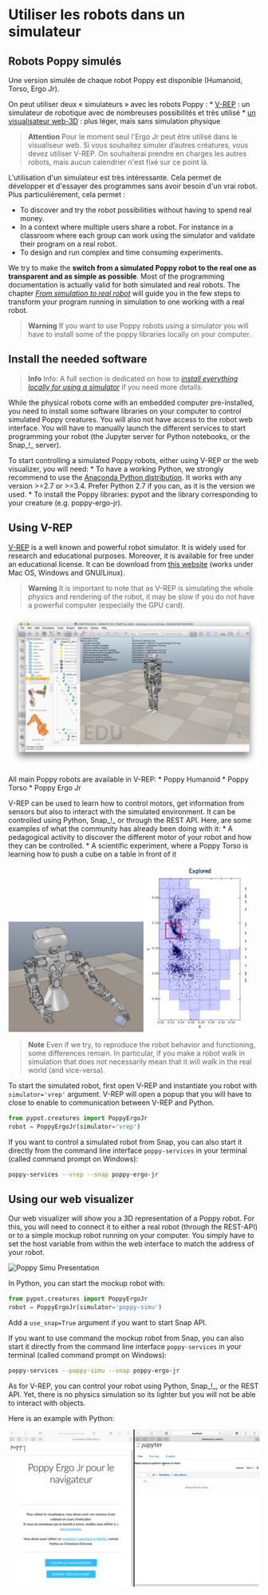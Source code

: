 # Utiliser les robots dans un simulateur

## Robots Poppy simulés

Une version simulée de chaque robot Poppy est disponible (Humanoid, Torso, Ergo Jr).

On peut utiliser deux « simulateurs » avec les robots Poppy : * [ V-REP](http://www.coppeliarobotics.com) : un simulateur de robotique avec de nombreuses possibilités et très utilisé * [ un visualisateur web-3D](http://simu.poppy-project.org) : plus léger, mais sans simulation physique

> **Attention** Pour le moment seul l'Ergo Jr peut être utilisé dans le visualiseur web. Si vous souhaitez simuler d’autres créatures, vous devez utiliser V-REP. On souhaiterai prendre en charges les autres robots, mais aucun calendrier n'est fixé sur ce point là.

L'utilisation d'un simulateur est très intéressante. Cela permet de développer et d'essayer des programmes sans avoir besoin d'un vrai robot. Plus particulièrement, cela permet :

* To discover and try the robot possibilities without having to spend real money.
* In a context where multiple users share a robot. For instance in a classroom where each group can work using the simulator and validate their program on a real robot.
* To design and run complex and time consuming experiments.

We try to make the **switch from a simulated Poppy robot to the real one as transparent and as simple as possible**. Most of the programming documentation is actually valid for both simulated and real robots. The chapter *[From simulation to real robot](../from-simulation-to-real-robot/README.md)* will guide you in the few steps to transform your program running in simulation to one working with a real robot.

> **Warning** If you want to use Poppy robots using a simulator you will have to install some of the poppy libraries locally on your computer.

## Install the needed software

> **Info** Info: A full section is dedicated on how to *[install everything locally for using a simulator](../installation/install-poppy-softwares.md)* if you need more details.

While the physical robots come with an embedded computer pre-installed, you need to install some software libraries on your computer to control simulated Poppy creatures. You will also not have access to the robot web interface. You will have to manually launch the different services to start programming your robot (the Jupyter server for Python notebooks, or the Snap_!_ server).

To start controlling a simulated Poppy robots, either using V-REP or the web visualizer, you will need: * To have a working Python, we strongly recommend to use the [Anaconda Python distribution](https://www.continuum.io/downloads). It works with any version >=2.7 or >=3.4. Prefer Python 2.7 if you can, as it is the version we used. * To install the Poppy libraries: pypot and the library corresponding to your creature (e.g. poppy-ergo-jr).

## Using V-REP

[V-REP](http://www.coppeliarobotics.com) is a well known and powerful robot simulator. It is widely used for research and educational purposes. Moreover, it is available for free under an educational license. It can be download from [this website](http://www.coppeliarobotics.com/downloads.html) (works under Mac OS, Windows and GNU/Linux).

> **Warning** It is important to note that as V-REP is simulating the whole physics and rendering of the robot, it may be slow if you do not have a powerful computer (especially the GPU card).

![Poppy Humanoid in V-REP](../img/humanoid/vrep.png)

All main Poppy robots are available in V-REP: * Poppy Humanoid * Poppy Torso * Poppy Ergo Jr

V-REP can be used to learn how to control motors, get information from sensors but also to interact with the simulated environment. It can be controlled using Python, Snap_!_ or through the REST API. Here, are some examples of what the community has already been doing with it: * A pedagogical activity to discover the different motor of your robot and how they can be controlled. * A scientific experiment, where a Poppy Torso is learning how to push a cube on a table in front of it

![Torso V-REP](../img/torso/explauto-vrep.png)![Torso Explauto Res](../img/torso/explauto-res.png)

> **Note** Even if we try, to reproduce the robot behavior and functioning, some differences remain. In particular, if you make a robot walk in simulation that does not necessarily mean that it will walk in the real world (and vice-versa).

To start the simulated robot, first open V-REP and instantiate you robot with `simulator='vrep'` argument. V-REP will open a popup that you will have to close to enable to communication between V-REP and Python.

```python
from pypot.creatures import PoppyErgoJr
robot = PoppyErgoJr(simulator='vrep')
```

If you want to control a simulated robot from Snap, you can also start it directly from the command line interface `poppy-services` in your terminal (called command prompt on Windows):

```bash
poppy-services --vrep --snap poppy-ergo-jr
```

## Using our web visualizer

Our web visualizer will show you a 3D representation of a Poppy robot. For this, you will need to connect it to either a real robot (through the REST-API) or to a simple mockup robot running on your computer. You simply have to set the host variable from within the web interface to match the address of your robot.

![Poppy Simu Presentation](../img/visu/presentation.png)

In Python, you can start the mockup robot with:

```python
from pypot.creatures import PoppyErgoJr
robot = PoppyErgoJr(simulator='poppy-simu')
```

Add a `use_snap=True` argument if you want to start Snap API.

If you want to use command the mockup robot from Snap, you can also start it directly from the command line interface `poppy-services` in your terminal (called command prompt on Windows):

```bash
poppy-services --poppy-simu --snap poppy-ergo-jr
```

As for V-REP, you can control your robot using Python, Snap_!_, or the REST API. Yet, there is no physics simulation so its lighter but you will not be able to interact with objects.

Here is an example with Python:

![Poppy Visu with Python](../img/visu/python-setup.gif)